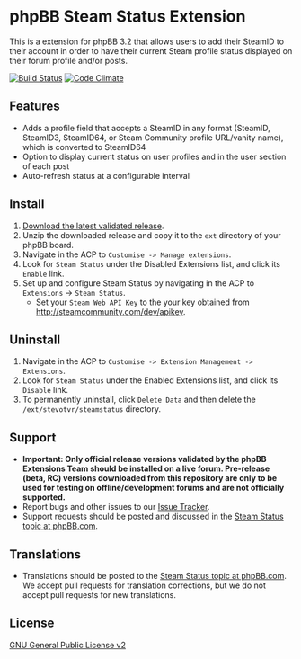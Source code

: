# phpBB Steam Status Extension

This is a extension for phpBB 3.2 that allows users to add their SteamID to their account in order to have their current Steam profile status displayed on their forum profile and/or posts.

[![Build Status](https://travis-ci.org/stevotvr/phpbb-steamstatus.svg)](https://travis-ci.org/stevotvr/phpbb-steamstatus)
[![Code Climate](https://codeclimate.com/github/stevotvr/phpbb-steamstatus/badges/gpa.svg)](https://codeclimate.com/github/stevotvr/phpbb-steamstatus)

## Features

* Adds a profile field that accepts a SteamID in any format (SteamID, SteamID3, SteamID64, or Steam Community profile URL/vanity name), which is converted to SteamID64
* Option to display current status on user profiles and in the user section of each post
* Auto-refresh status at a configurable interval

## Install

1. [Download the latest validated release](https://www.phpbb.com/customise/db/extension/steamstatus/).
2. Unzip the downloaded release and copy it to the `ext` directory of your phpBB board.
3. Navigate in the ACP to `Customise -> Manage extensions`.
4. Look for `Steam Status` under the Disabled Extensions list, and click its `Enable` link.
5. Set up and configure Steam Status by navigating in the ACP to `Extensions` -> `Steam Status`.
   * Set your `Steam Web API Key` to the your key obtained from http://steamcommunity.com/dev/apikey.

## Uninstall

1. Navigate in the ACP to `Customise -> Extension Management -> Extensions`.
2. Look for `Steam Status` under the Enabled Extensions list, and click its `Disable` link.
3. To permanently uninstall, click `Delete Data` and then delete the `/ext/stevotvr/steamstatus` directory.

## Support

* **Important: Only official release versions validated by the phpBB Extensions Team should be installed on a live forum. Pre-release (beta, RC) versions downloaded from this repository are only to be used for testing on offline/development forums and are not officially supported.**
* Report bugs and other issues to our [Issue Tracker](https://github.com/stevotvr/phpbb-steamstatus/issues).
* Support requests should be posted and discussed in the [Steam Status topic at phpBB.com](https://www.phpbb.com/customise/db/extension/steamstatus/support).

## Translations

* Translations should be posted to the [Steam Status topic at phpBB.com](https://www.phpbb.com/customise/db/extension/steamstatus/support/topic/182306). We accept pull requests for translation corrections, but we do not accept pull requests for new translations.

## License
[GNU General Public License v2](http://opensource.org/licenses/GPL-2.0)
